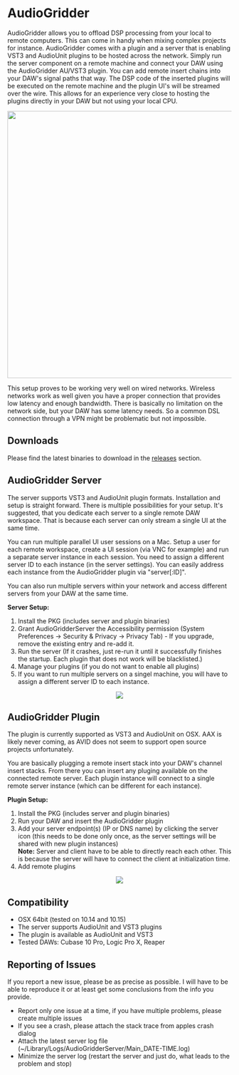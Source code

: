 # AudioGridder

AudioGridder allows you to offload DSP processing from your local to
remote computers. This can come in handy when mixing complex projects
for instance. AudioGridder comes with a plugin and a server that is
enabling VST3 and AudioUnit plugins to be hosted across the
network. Simply run the server component on a remote machine and
connect your DAW using the AudioGridder AU/VST3 plugin. You can add
remote insert chains into your DAW's signal paths that way. The DSP
code of the inserted plugins will be executed on the remote machine
and the plugin UI's will be streamed over the wire. This allows for an
experience very close to hosting the plugins directly in your DAW but
not using your local CPU.

<p align="center">
<img src="https://raw.githubusercontent.com/apohl79/audiogridder/master/images/overview.jpg" width="600" />
</p>

This setup proves to be working very well on wired networks. Wireless
networks work as well given you have a proper connection that provides
low latency and enough bandwidth. There is basically no limitation on
the network side, but your DAW has some latency needs. So a common DSL
connection through a VPN might be problematic but not impossible.

## Downloads

Please find the latest binaries to download in the [releases](https://github.com/apohl79/audiogridder/releases) section.

## AudioGridder Server

The server supports VST3 and AudioUnit plugin formats. Installation
and setup is straight forward. There is multiple possibilities for
your setup. It's suggested, that you dedicate each server to a single
remote DAW workspace. That is because each server can only stream a
single UI at the same time.

You can run multiple parallel UI user sessions on a Mac. Setup a user
for each remote workspace, create a UI session (via VNC for example)
and run a separate server instance in each session. You need to assign
a different server ID to each instance (in the server settings). You
can easily address each instance from the AudioGridder plugin
via "server[:ID]".

You can also run multiple servers within your network and access
different servers from your DAW at the same time.

**Server Setup:**

1. Install the PKG (includes server and plugin binaries)
2. Grant AudioGridderServer the Accessibility permission (System
Preferences -> Security & Privacy -> Privacy Tab) - If you upgrade,
remove the existing entry and re-add it.
3. Run the server (If it crashes, just re-run it until it successfully
finishes the startup. Each plugin that does not work will be
blacklisted.)
4. Manage your plugins (if you do not want to enable all plugins)
5. If you want to run multiple servers on a singel machine, you will
have to assign a different server ID to each instance.

<p align="center">
<img src="https://raw.githubusercontent.com/apohl79/audiogridder/master/images/server.jpg" />
</p>

## AudioGridder Plugin

The plugin is currently supported as VST3 and AudioUnit on OSX. AAX is
likely never coming, as AVID does not seem to support open source
projects unfortunately. 

You are basically plugging a remote insert stack into your DAW's
channel insert stacks. From there you can insert any pluging available
on the connected remote server. Each plugin instance will connect to a
single remote server instance (which can be different for each
instance). 

**Plugin Setup:**

1. Install the PKG (includes server and plugin binaries)
2. Run your DAW and insert the AudioGridder plugin
3. Add your server endpoint(s) (IP or DNS name) by clicking the server icon (this needs
to be done only once, as the server settings will be shared with new
plugin instances)<br/>**Note:** Server and client have to be able to directly reach each other. This is because the server will have to connect the client at initialization time.
4. Add remote plugins

<p align="center">
<img src="https://raw.githubusercontent.com/apohl79/audiogridder/master/images/plugin.jpg" />
</p>

## Compatibility

- OSX 64bit (tested on 10.14 and 10.15)
- The server supports AudioUnit and VST3 plugins
- The plugin is available as AudioUnit and VST3
- Tested DAWs: Cubase 10 Pro, Logic Pro X, Reaper

## Reporting of Issues

If you report a new issue, please be as precise as possible. I will have to be able to reproduce it or at least get some conclusions from the info you provide.

- Report only one issue at a time, if you have multiple problems, please create multiple issues
- If you see a crash, please attach the stack trace from apples crash dialog
- Attach the latest server log file (~/Library/Logs/AudioGridderServer/Main_DATE-TIME.log)
- Minimize the server log (restart the server and just do, what leads to the problem and stop)
